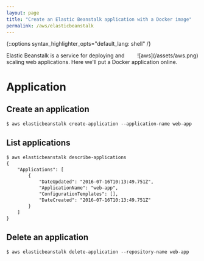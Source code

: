 ```yaml
---
layout: page
title: "Create an Elastic Beanstalk application with a Docker image"
permalink: /aws/elasticbeanstalk
---
```

{::options syntax_highlighter_opts="default_lang: shell" /}

<div style="float: right" markdown="1">
![aws](/assets/aws.png)
</div>

Elastic Beanstalk is a service for deploying and scaling web applications. Here
we'll put a Docker application online.

Application
===========

Create an application
---------------------

    $ aws elasticbeanstalk create-application --application-name web-app

List applications
-----------------

    $ aws elasticbeanstalk describe-applications
    {
        "Applications": [
            {
                "DateUpdated": "2016-07-16T10:13:49.751Z",
                "ApplicationName": "web-app",
                "ConfigurationTemplates": [],
                "DateCreated": "2016-07-16T10:13:49.751Z"
            }
        ]
    }

Delete an application
---------------------

    $ aws elasticbeanstalk delete-application --repository-name web-app

